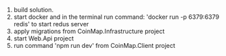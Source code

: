 1. build solution.
2. start docker and in the terminal run command: 'docker run -p 6379:6379 redis' to start redus server
3. apply migrations from CoinMap.Infrastructure project
4. start Web.Api project
5. run command 'npm run dev' from CoinMap.Client project
